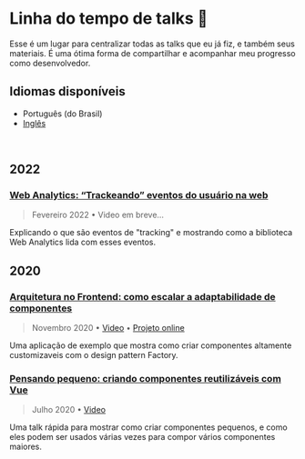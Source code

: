 # Linha do tempo de talks :seedling:
Esse é um lugar para centralizar todas as talks que eu já fiz, e também seus materiais. É uma ótima forma de compartilhar e acompanhar meu progresso como desenvolvedor.

## Idiomas disponíveis
- Português (do Brasil)
- [Inglês](/README.md)

<br>

## 2022

### [Web Analytics: “Trackeando” eventos do usuário na web](https://github.com/emkis/Talks/tree/main/Web%20Analytics%20-%20Tracking%20user%20events%20on%20the%20web)

> Fevereiro 2022 • Video em breve...

Explicando o que são eventos de "tracking" e mostrando como a biblioteca Web Analytics lida com esses eventos.

## 2020

### [Arquitetura no Frontend: como escalar a adaptabilidade de componentes](https://github.com/emkis/Talks/tree/main/Frontend%20architecture%20-%20How%20to%20scale%20component%20adaptability)

> Novembro 2020 • [Video](https://youtu.be/gy_JZaXBykM) • [Projeto online](https://vigorous-hugle-eae992.netlify.app)

Uma aplicação de exemplo que mostra como criar componentes altamente customizaveis com o design pattern Factory.


### [Pensando pequeno: criando componentes reutilizáveis com Vue](https://github.com/emkis/Talks/tree/main/Thinking%20small%20-%20Creating%20reusable%20components%20with%20Vue)

> Julho 2020 • [Video](https://youtu.be/gy_JZaXBykM)

Uma talk rápida para mostrar como criar componentes pequenos, e como eles podem ser usados várias vezes para compor vários componentes maiores.
